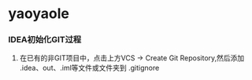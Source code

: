 # yaoyaole
### IDEA初始化GIT过程
1. 在已有的非GIT项目中，点击上方VCS -> Create Git Repository,然后添加 .idea、out、.iml等文件或文件夹到 .gitignore
